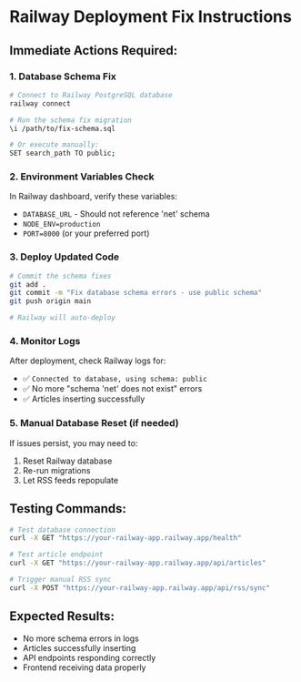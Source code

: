 # Railway Deployment Fix Instructions

## Immediate Actions Required:

### 1. Database Schema Fix
```bash
# Connect to Railway PostgreSQL database
railway connect

# Run the schema fix migration
\i /path/to/fix-schema.sql

# Or execute manually:
SET search_path TO public;
```

### 2. Environment Variables Check
In Railway dashboard, verify these variables:
- `DATABASE_URL` - Should not reference 'net' schema
- `NODE_ENV=production`
- `PORT=8000` (or your preferred port)

### 3. Deploy Updated Code
```bash
# Commit the schema fixes
git add .
git commit -m "Fix database schema errors - use public schema"
git push origin main

# Railway will auto-deploy
```

### 4. Monitor Logs
After deployment, check Railway logs for:
- ✅ `Connected to database, using schema: public`
- ✅ No more "schema 'net' does not exist" errors
- ✅ Articles inserting successfully

### 5. Manual Database Reset (if needed)
If issues persist, you may need to:
1. Reset Railway database
2. Re-run migrations
3. Let RSS feeds repopulate

## Testing Commands:
```bash
# Test database connection
curl -X GET "https://your-railway-app.railway.app/health"

# Test article endpoint
curl -X GET "https://your-railway-app.railway.app/api/articles"

# Trigger manual RSS sync
curl -X POST "https://your-railway-app.railway.app/api/rss/sync"
```

## Expected Results:
- No more schema errors in logs
- Articles successfully inserting
- API endpoints responding correctly
- Frontend receiving data properly

